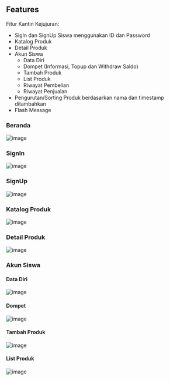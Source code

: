 
## Features
Fitur Kantin Kejujuran:
- SigIn dan SignUp Siswa menggunakan ID dan Password
- Katalog Produk
- Detail Produk
- Akun Siswa 
    - Data Diri
    - Dompet (Informasi, Topup dan Withdraw Saldo)
    - Tambah Produk
    - List Produk
    - Riwayat Pembelian
    - Riwayat Penjualan
 - Pengurutan/Sorting Produk berdasarkan nama dan timestamp ditambahkan 
 - Flash Message 
 
 
### Beranda
![image](https://user-images.githubusercontent.com/32205313/177265532-ac03917e-4fc4-40ea-92a3-0487c402d80c.png)

### SignIn
![image](https://user-images.githubusercontent.com/32205313/177265855-6e63dd54-fa5d-4860-9325-cc3b54e2faae.png)

### SignUp
![image](https://user-images.githubusercontent.com/32205313/177265924-a3065b7e-9f0d-4426-955e-ee68ae424be3.png)


### Katalog Produk
![image](https://user-images.githubusercontent.com/32205313/177265565-a56cef87-578c-4286-be0d-cb56e1f741e8.png)

### Detail Produk
![image](https://user-images.githubusercontent.com/32205313/177265621-9fda6f24-0c6b-46c2-9308-726a8c8dd2c1.png)

### Akun Siswa
#### Data Diri
![image](https://user-images.githubusercontent.com/32205313/177265720-f87e9334-aea1-4648-9a4e-edd1c2b65f96.png)

#### Dompet
![image](https://user-images.githubusercontent.com/32205313/177265721-6f5fb17e-53f6-4e66-bcd7-41d972991037.png)

#### Tambah Produk
![image](https://user-images.githubusercontent.com/32205313/177265742-3775c712-2ea4-4415-bdf6-b77fb9b87f6e.png)

#### List Produk
![image](https://user-images.githubusercontent.com/32205313/177265806-fc78e745-fba0-4729-9280-db12a82b8867.png)


